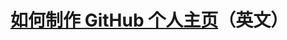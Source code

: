 # [如何制作 GitHub 个人主页](https://www.bengreenberg.dev/posts/2023-04-09-github-profile-dynamic-content/)（英文）